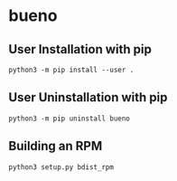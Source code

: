 # bueno

## User Installation with pip
```
python3 -m pip install --user .
```

## User Uninstallation with pip
```
python3 -m pip uninstall bueno
```

## Building an RPM
```
python3 setup.py bdist_rpm
```
